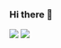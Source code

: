 ### Hi there 👋

<img src="https://github-readme-stats.vercel.app/api?username=WuWenL0&count_private=true&show_icons=true&include_all_commits=false&hide_border=true&hide_title=true" />
<img src="https://github-readme-streak-stats.herokuapp.com/?user=WuWenL0&hide_border=true" />

<!--
**WuWenL0/WuWenL0** is a ✨ _special_ ✨ repository because its `README.md` (this file) appears on your GitHub profile.

Here are some ideas to get you started:

- 🔭 I’m currently working on ...
- 🌱 I’m currently learning ...
- 👯 I’m looking to collaborate on ...
- 🤔 I’m looking for help with ...
- 💬 Ask me about ...
- 📫 How to reach me: ...
- 😄 Pronouns: ...
- ⚡ Fun fact: ...
-->
